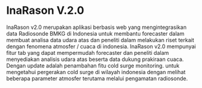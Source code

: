 # InaRason V.2.0
InaRason v2.0 merupakan aplikasi berbasis web yang mengintegrasikan data Radiosonde BMKG di Indonesia untuk membantu forecaster dalam membuat analisa data udara atas dan peneliti dalam melakukan riset terkait dengan fenomena atmosfer / cuaca di indonesia. InaRason v2.0 mempunyai fitur tab yang dapat mempermudah forecaster dan peneliti dalam menyediakan analisis udara atas beserta data dukung prakiraan cuaca. Dengan update adalah penambahan fitu cold surge monitoring. untuk mengetahui pergerakan cold surge di wilayah indonesia dengan melihat beberapa parameter atmosfer terutama melalui pengamatan radiosonde.
